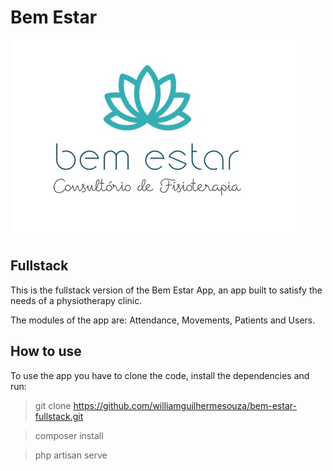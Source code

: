 # Bem Estar

![](https://raw.githubusercontent.com/williamguilhermesouza/bem-estar-frontend/main/public/logo192.jpeg)

## Fullstack

This is the fullstack version of the Bem Estar App, an app built to satisfy the needs of a physiotherapy clinic.

The modules of the app are: Attendance, Movements, Patients and Users.

## How to use

To use the app you have to clone the code, install the dependencies and run:

> git clone https://github.com/williamguilhermesouza/bem-estar-fullstack.git

> composer install

> php artisan serve

